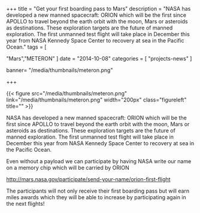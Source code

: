 +++
title = "Get your first boarding pass to Mars"
description = "NASA has developed a new manned spacecraft: ORION which will be the first since APOLLO to travel beyond the earth orbit with the moon, Mars or asteroids as destinations. These exploration targets are the future of manned exploration. The first unmanned test flight will take place in December this year from NASA Kennedy Space Center to recovery at sea in the Pacific Ocean."
tags = [

  "Mars","METERON"
]
date = "2014-10-08"
categories = [
   "projects-news"
]

banner= "/media/thumbnails/meteron.png"


+++

{{< figure src="/media/thumbnails/meteron.png"  link="/media/thumbnails/meteron.png"  width="200px" class="figureleft" title="" >}}

NASA has developed a new manned spacecraft: ORION which will be the first since APOLLO to travel beyond the earth orbit with the moon, Mars or asteroids as destinations. These exploration targets are the future of manned exploration. The first unmanned test flight will take place in December this year from NASA Kennedy Space Center to recovery at sea in the Pacific Ocean.

Even without a payload we can participate by having NASA write our name on a memory chip which will be carried by ORION

http://mars.nasa.gov/participate/send-your-name/orion-first-flight

The participants will not only receive their first boarding pass but will earn miles awards which they will be able to increase by participating again in the next flights!
